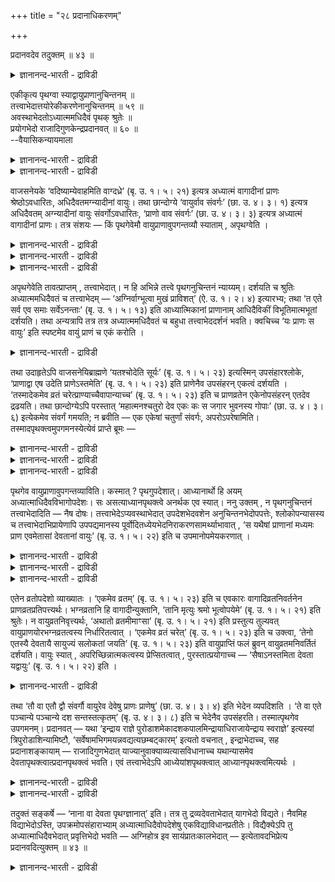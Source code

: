 +++
title = "२८ प्रदानाधिकरणम्"

+++

प्रदानवदेव तदुक्तम् ॥ ४३ ॥  
<details><summary>ज्ञानानन्द-भारती - द्राविडी</summary>

प्रदानवदेव तदुक्तम् ॥ ४३ ॥
</details>

एकीकृत्य पृथग्वा स्याद्वायुप्राणानुचिन्तनम् ॥  
तत्त्वाभेदात्तयोरेकीकरणेनानुचिन्तनम् ॥ ५९ ॥  
अवस्थाभेदतोऽध्यात्ममधिदैवं पृथक् श्रुतेः ॥  
प्रयोगभेदो राजादिगुणकेन्द्रप्रदानवत् ॥ ६० ॥  
--वैयासिकन्यायमाला

<details><summary>ज्ञानानन्द-भारती - द्राविडी</summary>

वायुवैयुम्, पिराणऩैयुम् अऩुसिन्दऩम् सॆय्वदु ऒऩ्ऱागच् चॆय्दा? अल्लदु
तऩित्तऩियागवा? (इरण् डिऱ्कुम्) तत्वत्तिल् पेदमिल्लाददिऩाल् इरण्डैयुम्
ऒऩ्ऱागच् चॆय्दु अऩुसिन्दऩम् (ऎऩ्बदु ताऩ् नियायम्)।
</details>

<details><summary>ज्ञानानन्द-भारती - द्राविडी</summary>

अवस्तैयिऩ् पेदत्तैक् कॊण्डु अत्यात्मम्, अदिदैवम् ऎऩ्ऱु तऩित्तऩियाग
सॊल्लप्पट्टिरुप्पदाल्, राजऩ् मुदलाऩ कुणङ्गळुडऩ् कूड इन्दिरऩुक्कु (तऩित्
तऩिये) कॊडुप्पदु पोल पिरयोगत्तिल् वेऱुबाडु ताऩ्।
</details>

वाजसनेयके ‘वदिष्याम्येवाहमिति वाग्दध्रे’ (बृ. उ. १। ५। २१) इत्यत्र
अध्यात्मं वागादीनां प्राणः श्रेष्ठोऽवधारितः, अधिदैवतमग्न्यादीनां वायुः।
तथा छान्दोग्ये ‘वायुर्वाव संवर्गः’ (छा. उ. ४। ३। १) इत्यत्र अधिदैवतम्
अग्न्यादीनां वायुः संवर्गोऽवधारितः, ‘प्राणो वाव संवर्गः’ (छा. उ. ४। ३।
३) इत्यत्र अध्यात्मं वागादीनां प्राणः। तत्र संशयः — किं पृथगेवेमौ
वायुप्राणावुपगन्तव्यौ स्याताम् , अपृथग्वेति ।

<details><summary>ज्ञानानन्द-भारती - द्राविडी</summary>

(वाक् मुदलियवैगळुक्कुळ् पिराणऩैयुम् अक्ऩि मुदलियवैगळुक्कुळ् वायुवैयुम्
सिरेष्टम् ऎऩ्ऱुम्, वायुवैयुम् पिराणऩैयुम् संवर्गम् ऎऩ्ऱुम् सॊल्लि
उबासऩम् विदिक्कप्पट्टिरुक्किऱदु। वायुवुम् पिराणऩुम् ऒरे तत्वमाऩदाल्
इरण्डैयुम् सेर्त्तुत् ताऩ् उबासऩम् तऩित्तऩियाग अल्ल ऎऩ्ऱु पूर्वबक्षम्।
</details>

<details><summary>ज्ञानानन्द-भारती - द्राविडी</summary>

ऒरे तत्वमाऩालुम् वायु कारणम्, पिराणऩ् कारियम् ऎऩ्ऱु निलै
वित्यासप्पडुवदालुम्, अदि तैवम्, अत्यात्मम् ऎऩ्ऱु सुरुदि पिरित्तुच्
चॊल्लियिरुप् पदालुम् तऩित्तऩियागत्ताऩ् त्याऩम्। इन्दिरऩ् ऒऩ्ऱाग
इरुन्दालुम् राजा, अदिराजऩ्, स्वराट् ऎऩ्ऱु कुणङ्गळ् वेऱुबडुवदाल्
तऩित्तऩियाग पुरोडासत्तैक् कॊडुप्पदुबोल ऎऩ्ऱु सित्तान्दम्)।
</details>

<details><summary>ज्ञानानन्द-भारती - द्राविडी</summary>

वाजसनेयगत्तिल् “नाऩ् पेसिक्कॊण्डे इरुप्पेऩ्” ऎऩ्ऱु वाक्कु उऱुदिगॊण्डदु।
(पिरुहत्, १;५-२१) ऎऩ्ऱविडत्तिल् अत्यात्मत्तिल् वाक्कु मुदलिय वैगळुक्कुळ्
पिराणऩ् सिरेष्टम् ऎऩ्ऱुम्, अदिदै वदत्तिल् अक्ऩि मुदलियवैगळुक्कुळ् वायु
सिरेष्टर् ऎऩ्ऱुम्, तीर्माऩिक्कप्पट्टिरुक्किऱदु। अप्पडिये सान्दोक्
यत्तिल् “वायुदाऩ् संवर्क्कम्" (IV-३-१) ऎऩ्ऱ इडत्तिल् अदिदैवदत्तिल्
अक्ऩि मुदलियवैगळुक्कुळ् वायु संवर्क्कम् ऎऩ्ऱुम्, "पिराणऩ्दाऩ्
संवर्क्कम्” (सान्दोक्यम्।IV-३-३) ऎऩ्ऱविडत्तिल् अत्यात्मत्तिल् वाक्कु
मुदलियवैगळुक्कुळ् पिराणऩ् संवर्क्क मॆऩ्ऱुम्,
तीर्माऩिक्कप्पट्टिरुक्किऱदु। अङ्गे संसयम् - इन्द वायुवुम्, पिराणऩुम्
वॆव्वेऱु ऎऩ्ऱु अऱिय वेण्डुमा? अल्लदु वेऱिल्लादवै ऎऩ्ऱा? ऎऩ्ऱु।
</details>

अपृथगेवेति तावत्प्राप्तम् , तत्त्वाभेदात्। न हि अभिन्ने तत्त्वे
पृथगनुचिन्तनं न्याय्यम्। दर्शयति च श्रुतिः अध्यात्ममधिदैवतं च
तत्त्वाभेदम् — ‘अग्निर्वाग्भूत्वा मुखं प्राविशत्’ (ऐ. उ. १। २। ४)
इत्यारभ्य; तथा ‘त एते सर्व एव समाः सर्वेऽनन्ताः’ (बृ. उ. १। ५। १३) इति
आध्यात्मिकानां प्राणानाम् आधिदैविकीं विभूतिमात्मभूतां दर्शयति। तथा
अन्यत्रापि तत्र तत्र अध्यात्ममधिदैवतं च बहुधा तत्त्वाभेददर्शनं भवति।
क्वचिच्च ‘यः प्राणः स वायुः’ इति स्पष्टमेव वायुं प्राणं च एकं करोति ।

<details><summary>ज्ञानानन्द-भारती - द्राविडी</summary>

पूर्वबक्षम्: वॆव्वेऱिल्लैयॆऩ्ऱु ताऩ् किडैक्किऱदु। तत्वम् वेऱुबडाददिऩाल्।
तत्वम् वेऱु पडामलिरुक्कुम्बोदु, तऩित्तऩियाग पावऩै सॆय्वदु
नियायमिल्लैयल्लवा? सुरुदियुम् “अक्ऩि वाक्काग आगि, वायिल् पिरवेसित्तदु"
(ऐदरेयम्।II-४) ऎऩ्ऱु आरम्बित्तु अत्यात्मम् अदिदैवदम् इरण्डिलुम्
तत्वत्तिल् पेदमिल्लैयॆऩ्बदैक् काट्टुगिऱदु। अप्पडिये “अन्द इवै ऎल्लामे
सममायुळ्ळवैगळ्; ऎल्लाम् अऴिवऱ्ऱ वैगळ्" (पिरुहत्।I-५-१३) ऎऩ्ऱु
आत्यात्मिगमाऩ पिराणऩ्गळुक्कु आदिदैविगमाऩ महिमैगळ् सॊन्द मायुळ्ळवैयॆऩ्ऱु
काट्टुगिऱदु। अप्पडिये मऱ्ऱविडङ् गळिलुम्गूड, आङ्गाङ्गु अत्यात्मम्,
अदिदैवदम् इरण्डिऱ्कुम् तत्वत्तिल् पेदमिल्लात् तऩ्मैयै पलविदमागक्
काट्टुगिऱदु। सिलविडङ्गळिल् “ऎदु पिराणऩो अदुवे वायु” ऎऩ्ऱु वॆगु तॆळिवागवे
वायुवैयुम्, पिराणऩैयुम् ऒऩ्ऱागवे सॆय्गिऱदु।
</details>

तथा उदाहृतेऽपि वाजसनेयिब्राह्मणे ‘यतश्चोदेति सूर्यः’ (बृ. उ. १। ५। २३)
इत्यस्मिन् उपसंहारश्लोके, ‘प्राणाद्वा एष उदेति प्राणेऽस्तमेति’ (बृ. उ.
१। ५। २३) इति प्राणेनैव उपसंहरन् एकत्वं दर्शयति । ‘तस्मादेकमेव व्रतं
चरेत्प्राण्याच्चैवापान्याच्च’ (बृ. उ. १। ५। २३) इति च प्राणव्रतेन
एकेनोपसंहरन् एतदेव द्रढयति। तथा छान्दोग्येऽपि परस्तात् ‘महात्मनश्चतुरो
देव एकः कः स जगार भुवनस्य गोपाः’ (छा. उ. ४। ३। ६) इत्येकमेव संवर्गं
गमयति; न ब्रवीति — एक एकेषां चतुर्णां संवर्गः, अपरोऽपरेषामिति।
तस्मादपृथक्त्वमुपगमनस्येत्येवं प्राप्ते ब्रूमः —

<details><summary>ज्ञानानन्द-भारती - द्राविडी</summary>

अप्पडिये उदाहरिक्कप्पट्टुळ्ळ वाजसनेय पिराह्मणत्तिलुम् "ऎदिलिरुन्दु
सूरियऩ् उदयमा किऱारो" (पिरुहत्।१-५-२३ ; काडगम्।IV-९) ऎऩ्ऱ इन्द मुडिवु
सुलोगत्तिल् "पिराणऩिडमिरुन्दु ताऩ् इवर् उदयमागिऱार्; पिराणऩिल्
अस्तमिक्किऱार्" ऎऩ्ऱु पिराणऩैक् कॊण्डे मुडिप्पदुम् ऒऩ्ऱायिरुक्कुम्
तऩ्मैयैक् काट्टुगिऱदु, मेलुम्, ऒरे विरदत्तैत्ताऩ् अऩुष्टिक्कवेण्डुम्,
पिराणिक्क वेण्डुम्। (मूच्चुविड वेण्डुम्), अबाऩिक्क वेण्डुम् (मूच्चु
इऴुक्क वेण्डुम्) ऎऩ्ऱु ऒरे पिराण विरदत्तिऩोडे मुडिप्पदुम् इदैये
उऱुदिप्पडुत्तुगिऱदु।
</details>

<details><summary>ज्ञानानन्द-भारती - द्राविडी</summary>

अप्पडिये सान्दोक्यत्तिलुम्गूड, पिऩ्ऩाल् “महात्माक्कळाऩ नाल्वरैयुम्
(अक्ऩि, सूर्यऩ्, जलम्, सन्दिरऩ् ऎऩ्ऱुम्, वाक्कु, कण्, कादु, मऩस् ऎऩ्ऱुम्
इरुप्पवर्गळै) उलगङ्गळै काप्पाऱ्ऱुगिऱ" ऒरे तेवऩाऩ पिरजाबदि विऴुङ्गुगिऱार्
; (सान्दोक्यम्।IV-३-६) ऎऩ्ऱु संवर्क्कम् ऒऩ्ऱुदाऩ् ऎऩ्ऱु अऱिविक्किऱदु;
ऒरु नालुक्कु ऒरु संवर्क्कम्, मऱ्ऱ नालुक्कु वेऱु संवर्क्कम् ऎऩ्ऱु
सॊल्लविल्लै।
</details>

<details><summary>ज्ञानानन्द-भारती - द्राविडी</summary>

आगैयाल् तऩित्तऩियल्लवॆऩ्ऱु अऱिय वेण्डुम्, ऎऩ्ऱु।
</details>

पृथगेव वायुप्राणावुपगन्तव्याविति। कस्मात् ? पृथगुपदेशात्। आध्यानार्थो
हि अयम् अध्यात्माधिदैवविभागोपदेशः। सः असत्याध्यानपृथक्त्वे अनर्थक एव
स्यात्। ननु उक्तम् , न पृथगनुचिन्तनं तत्त्वाभेदादिति — नैष दोषः।
तत्त्वाभेदेऽप्यवस्थाभेदात् उपदेशभेदवशेन अनुचिन्तनभेदोपपत्तेः,
श्लोकोपन्यासस्य च तत्त्वाभेदाभिप्रायेणापि उपपद्यमानस्य
पूर्वोदितध्येयभेदनिराकरणसामर्थ्याभावात् , ‘स यथैषां प्राणानां मध्यमः
प्राण एवमेतासां देवतानां वायुः’ (बृ. उ. १। ५। २२) इति च
उपमानोपमेयकरणात् ।

<details><summary>ज्ञानानन्द-भारती - द्राविडी</summary>

सित्तान्दम्: इव्विदम् वरुम्बोदु सॊल्गिऱोम्। वायुवुम्, पिराणऩुम्
तऩित्तऩियागवे अऱिय वेण्डि यवै। ऎदिऩाल्? तऩित्तऩियाय् उबदेसमिरुप्पदाल्।
अत्यात्मम् अदिदैवदमॆऩ्ऱु इव्विदम् पिरित्तु उबदेसित्तिरुप्पदु
तियाऩत्तिऱ्कागवे; अदु (अन्द उबदेसम्) तियाऩत्तिल् तऩित्तऩियॆऩ्ऱु इल्लै
याऩाल् अर्त्तमऱ्ऱदाग एऱ्पडुम्।
</details>

<details><summary>ज्ञानानन्द-भारती - द्राविडी</summary>

तत्वत्तिल् पेदमिल्लाददिऩाल् तऩित्तऩि पावऩै यिल्लैयॆऩ्ऱु सॊल्लप्पट्टदे
ऎऩ्ऱाल्। इदु तोष मिल्लै। तत्वम् वेऱुबडामलिरुन्दालुम्गूड अवस्तै यिल्
(निलैयिल्) उळ्ळ पेदत्तिऩाल् उबदेसबेदमेऱ् पट्टु अदऩ् वसमाग पावऩैयिलुम्
पेदम् पॊरुन्दु माऩदिऩाल् तत्वत्तिल् पेदमिल्लैयॆऩ्ऱ अबिप्पिरा यत्तिलुम्
पॊरुन्दुगिऱ सुलोगत्तिल् सॊऩ्ऩ विषयत् तिऱ्कु मुऩ्सॊऩ्ऩ त्याऩम् सॆय्य
वेण्डिय वस्तुवि लुळ्ळ पेदत्तै निरागरणम् सॆय्य सक्तियिल्लाददाल्।
</details>

<details><summary>ज्ञानानन्द-भारती - द्राविडी</summary>

मेलुम् “इन्द पिराणऩ्गळुक्कु ऎप्पडि मत्तियि लुळ्ळ पिराणऩो अप्पडिये इन्द
वायु तेवदै कळुक्कु” (पिरुहत्।१-५-२२) ऎऩ्ऱु उबमाऩमायुम्, उबमेय मायुम्
सॆय्दु इरुप्पदाल्।
</details>

एतेन व्रतोपदेशो व्याख्यातः । ‘एकमेव व्रतम्’ (बृ. उ. १। ५। २३) इति च
एवकारः वागादिव्रतनिवर्तनेन प्राणव्रतप्रतिपत्त्यर्थः। भग्नव्रतानि हि
वागादीन्युक्तानि, ‘तानि मृत्युः श्रमो भूत्वोपयेमे’ (बृ. उ. १। ५। २१)
इति श्रुतेः। न वायुव्रतनिवृत्त्यर्थः, ‘अथातो व्रतमीमाꣳसा’ (बृ. उ. १।
५। २१) इति प्रस्तुत्य तुल्यवत् वायुप्राणयोरभग्नव्रतत्वस्य
निर्धारितत्वात् । ‘एकमेव व्रतं चरेत्’ (बृ. उ. १। ५। २३) इति च उक्त्वा,
‘तेनो एतस्यै देवतायै सायुज्यं सलोकतां जयति’ (बृ. उ. १। ५। २३) इति
वायुप्राप्तिं फलं ब्रुवन् वायुव्रतमनिवर्तितं दर्शयति। वायुः स्यात् ,
अपरिच्छिन्नात्मकत्वस्य प्रेप्सितत्वात् , पुरस्तात्प्रयोगाच्च —
‘सैषाऽनस्तमिता देवता यद्वायुः’ (बृ. उ. १। ५। २२) इति ।

<details><summary>ज्ञानानन्द-भारती - द्राविडी</summary>

इदिऩाल् विरदत्तैप्पऱ्ऱि सॊऩ्ऩदुम् वियाक् याऩम् सॆय्यप्पट्टुविट्टदु।
"विरदम् ऒऩ्ऱुदाऩ्” (पिरुहत्।I-५-२३) ऎऩ्ऱ 'एव' (ताऩ्) ऎऩ्बदु वाक्कु
मुदलियवैगळिऩ् विरदत्तै विलक्कि, पिराण विरदत्तै अऱिवदऱ्काग। वाक्कु
मुदलियवैगळ् तवऱिविट्ट विरदत् तैयुडैयवर्गळ् ऎऩ्ऱल्लवा सॊल्लप्पट्टिरुक्
किऩ्ऱऩ? “अवैगळै मिरुत्यु सिरममाग आगि कलन्दु कॊण्डदु” (पिरुहत्।१-५-२१)
ऎऩ्ऱ सुरुदियिऩाल् (“ताऩ्” ऎऩ्बदु) वायु विरदत्तै विलक्कुवदऱ्कल्ल। "इप्पॊ
ऴुदु विरदमीमांसै” (पिरुहत्।१-५-२१) ऎऩ्ऱु आरम्बित्तु वायु, पिराणऩ्
इरण्डिऱ्कुमे ऒरे मादिरियाग विरदम् तवऱाद तऩ्मै तीर्माऩिक्कप्पट्टु
इरुप्पदाल् “ऒरे विरदत्तै अऩुष्टिक्कवुम्” (पिरुहत्।१-५-२३) ऎऩ्ऱु
सॊल्लिविट्टु, “अदिऩाल् इन्द तेवदैयिऩ् सायुज् यत्तैयुम् सालोक्यत्तैयुम्
अडैगिऱाऩ्” ऎऩ्ऱु वायुवै अडैवदै पलऩागच् चॊल्वदु वायु विरदम्
विलक्कप्पडविल्लैयॆऩ्बदैक् काट्टुगिऱदु। इङ्गे "तेवदै” ऎऩ्बदु
वायुवागत्ताऩ् इरुक्कुम् वरैयऱ् ऱदाऩ स्वरूबमे अडैय उत्तेसमाऩदिऩाल्, मुऩ्
ऩालुम्, “वायु ऎदुवो अन्द इन्द तेवदै अस्तमिक् काददु" (पिरुहत्।१-५-२२)
ऎऩ्ऱु पिरयोगमिरुप्पदालुम्।
</details>

तथा ‘तौ वा एतौ द्वौ संवर्गौ वायुरेव देवेषु प्राणः प्राणेषु’ (छा. उ. ४।
३। ४) इति भेदेन व्यपदिशति । ‘ते वा एते पञ्चान्ये पञ्चान्ये दश
सन्तस्तत्कृतम्’ (बृ. उ. ४। ३। ८) इति च भेदेनैव उपसंहरति।
तस्मात्पृथगेव उपगमनम्। प्रदानवत् — यथा ‘इन्द्राय राज्ञे
पुरोडाशमेकादशकपालमिन्द्रायाधिराजायेन्द्राय स्वराज्ञे’ इत्यस्यां
त्रिपुरोडाशिन्यामिष्टौ, ‘सर्वेषामभिगमयन्नवद्यत्यछम्बट्कारम्’ इत्यतो
वचनात् , इन्द्राभेदाच्च, सह प्रदानाशङ्कायाम् — राजादिगुणभेदात्
याज्यानुवाक्याव्यत्यासविधानाच्च यथान्यासमेव
देवतापृथक्त्वात्प्रदानपृथक्त्वं भवति। एवं तत्त्वाभेदेऽपि
आध्येयांशपृथक्त्वात् आध्यानपृथक्त्वमित्यर्थः ।

<details><summary>ज्ञानानन्द-भारती - द्राविडी</summary>

अप्पडिये “अवैदाऩ् इन्द इरण्डु संवर्क् कङ्गळुम्, तेवर्गळिल् वायुवे,
पिराणऩ्गळिल् पिराणऩे”(सान्दोक्यम्।IV-३-४) ऎऩ्ऱु वॆव्वेऱागवे
कुऱिप्पिडुगिऱदु। "अन्द इवै ऐन्दुवेऱु ऐन्दु वेऱु आगि पत्तागि किरुदम्
आगिऩ्ऱऩ" (सान्दोक्यम्।IV-३-८) ऎऩ्ऱु वॆव्वेऱागवे मुडित्तुमिरुक्किऱदु।
</details>

<details><summary>ज्ञानानन्द-भारती - द्राविडी</summary>

आगैयाल् तऩित्तऩियागत्ताऩ् उबासऩै “पिरदाऩम् पोल” “पदिऩॊरु कबालमुळ्ळ
पुरोडा सत्तै राजावाऩ इन्दिरऩुक्कु, अदिराजावाऩ इन्दिर ऩुक्कु स्वराट्टाऩ
इन्दिरऩुक्कु” ऎऩ्ऱु इन्द मूऩ्ऱु पुरोडासमुळ्ळ इष्टियिल् ऎल्लोरैयुम्
(हविस्सै) अडैयुम्बडिच् चॆय्दु वीणागमलिरुप्पदऱ्काग सेर्त्ते अन्दन्द
पागत्तै ऎडुक्किऱाऩ्। आगैयाल् सेर्त्ते ऎडुक्कुम्बडि वसऩम् इरुप्पदालुम्
इन्दिरऩिल् पेदमिल्लाददालुम् सेर्त्ते "पिरदाऩम्" (कॊडुप्पदु) ऎऩ्ऱु
सन्देहम् वरुम्बोदु राजा मुदलिय कुणङ्गळ् वेऱुबडुवदालुम्, याज्या,
अनुवाक्या इवैगळिल् माऱुदल् विदिक्कप्पट्टिरुप्पदालुम् कुऱिप्पिट्टबडि तेव
तैगळ् तऩित्तऩियावदाल्, पिरदाऩमुम् तऩित्तऩि यॆऩ्ऱु, ऎप्पडि एऱ्पडुगिऱदो,
अप्पडिये तत्वत्तिल् पेदमिल्लैयाऩालुम् कूड तियाऩम् सॆय्यवेण्डिय
अंसत्तिल् तऩित्तऩियॆऩ्ऱिरुप्पदाल्, तियाऩत्तिऱ्कुम् तऩित्तऩियायुळ्ळ
तऩ्मै ऎऩ्ऱु अर्त्तम्।
</details>

तदुक्तं सङ्कर्षे — ‘नाना वा देवता पृथग्ज्ञानात्’ इति। तत्र तु
द्रव्यदेवताभेदात् यागभेदो विद्यते। नैवमिह विद्याभेदोऽस्ति,
उपक्रमोपसंहाराभ्याम् अध्यात्माधिदैवोपदेशेषु एकविद्याविधानप्रतीतेः।
विद्यैक्येऽपि तु अध्यात्माधिदैवभेदात् प्रवृत्तिभेदो भवति — अग्निहोत्र इव
सायंप्रातःकालभेदात् — इत्येतावदभिप्रेत्य प्रदानवदित्युक्तम् ॥ ४३ ॥

<details><summary>ज्ञानानन्द-भारती - द्राविडी</summary>

सङ्गर्षत्तिल् (तेवदा काण्डत्तिल्) “तऩित् तऩियाग अऱिवदाल् तेवदैयुम्
वॆव्वेऱुदाऩ्" ऎऩ्ऱु अदु सॊल्लप्पट्टिरुक्किऱदु। अङ्गेयो तिरवियम्, तेवदै
इवैगळिल् पेदमिरुप्पदाल्। यागत्तिल् पेदमुम् इरुक्किऱदु। इङ्गे वित्यैयिल्
अदैप्पोल पेदमिल्लै, उबक्किरमम्, उबसम्हारम् इवैगळिलिरुन्दु अत्यात्मम्
अदिदैवम् ऎऩ्ऱ उबदेसङ्गळिल् ऒरे वित्यैयॆऩ्ऱु विदित्तिरुप्पदु तॆरिवदिऩाल्।
वित्यै ऒऩ्ऱायिरुन्दालुम् कूड अत्यात्मम्, अदिदैवम् ऎऩ्ऱ पेदमिरुप्पदाल्,
पिरविरुत्तियिल् पेदम् इरुक्किऱदु, सायङ्गालम् पिरादक्कालम् ऎऩ्ऱ
पेदत्तिऩाल् अक्ऩिहोत्रत्तिल् (ऒऩ्ऱायिरुन्दालुम् पेदप्पडुवदु) पोल ऎऩ्ऱु
अबिप्रायप्पट्टु "पिरदाऩम् पोल” ऎऩ्ऱु सॊल्लप् पडुगिऱदु।
</details>


